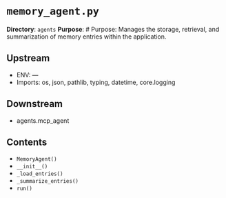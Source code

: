 # `memory_agent.py`

**Directory**: `agents`
**Purpose**: # Purpose: Manages the storage, retrieval, and summarization of memory entries within the application.

## Upstream
- ENV: —
- Imports: os, json, pathlib, typing, datetime, core.logging

## Downstream
- agents.mcp_agent

## Contents
- `MemoryAgent()`
- `__init__()`
- `_load_entries()`
- `_summarize_entries()`
- `run()`